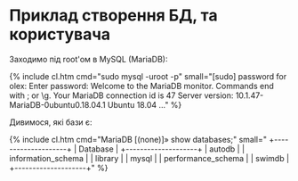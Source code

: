 # Приклад створення БД, та користувача

Заходимо під root'ом в MySQL (MariaDB):

{% include cl.htm cmd="sudo mysql -uroot -p"
small="[sudo] password for olex: 
Enter password: 
Welcome to the MariaDB monitor.  Commands end with ; or \g.
Your MariaDB connection id is 47
Server version: 10.1.47-MariaDB-0ubuntu0.18.04.1 Ubuntu 18.04
..." %}

Дивимося, які бази є:

{% include cl.htm cmd="MariaDB [(none)]» show databases;"
small="
+--------------------+
| Database           |
+--------------------+
| autodb             |
| information_schema |
| library            |
| mysql              |
| performance_schema |
| swimdb             |
+--------------------+" %}

